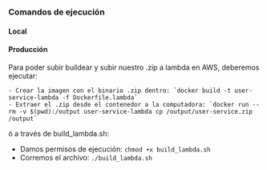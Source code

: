 

### Comandos de ejecución

#### Local

#### Producción

Para poder subir buildear y subir nuestro .zip a lambda en AWS, deberemos ejecutar:

```
- Crear la imagen con el binario .zip dentro: `docker build -t user-service-lambda -f Dockerfile.lambda`
- Extraer el .zip desde el contenedor a la computadora: `docker run --rm -v $(pwd):/output user-service-lambda cp /output/user-service.zip /output`
```

ó a través de build_lambda.sh:

- Damos permisos de ejecución: `chmod +x build_lambda.sh`
- Corremos el archivo: `./build_lambda.sh`